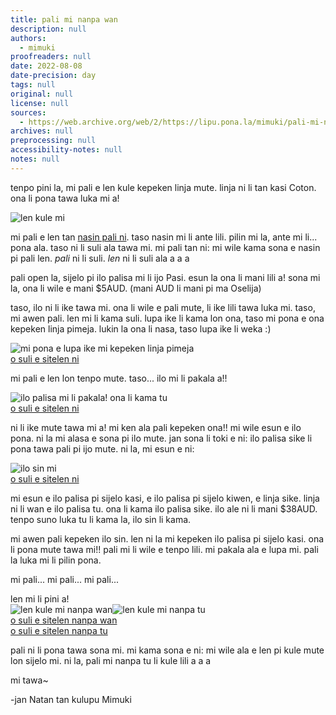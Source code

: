 ```yaml
---
title: pali mi nanpa wan
description: null
authors:
  - mimuki
proofreaders: null
date: 2022-08-08
date-precision: day
tags: null
original: null
license: null
sources:
  - https://web.archive.org/web/2/https://lipu.pona.la/mimuki/pali-mi-nanpa-wan
archives: null
preprocessing: null
accessibility-notes: null
notes: null
---
```


tenpo pini la, mi pali e len kule kepeken linja mute.  linja ni li tan kasi Coton.  ona li pona tawa luka mi a!

![len kule mi](https://i.ibb.co/kVLzzfP/len.jpg)

mi pali e len tan [nasin pali ni](https://youtu.be/REAx3i__y4k). taso nasin mi li ante lili. pilin mi la, ante mi li...  pona ala.  taso ni li suli ala tawa mi.  mi pali tan ni: mi wile kama sona e nasin pi pali len.  *pali* ni li suli.  *len* ni li suli ala a a a

pali open la, sijelo pi ilo palisa mi li ijo Pasi.  esun la ona li mani lili a!  sona mi la, ona li wile e mani $5AUD. (mani AUD li mani pi ma Oselija) 

taso, ilo ni li ike tawa mi. ona li wile e pali mute, li ike lili tawa luka mi. taso, mi awen pali. len mi li kama suli. lupa ike li kama lon ona, taso mi pona e ona kepeken linja pimeja. lukin la ona li nasa, taso lupa ike li weka :)

![mi pona e lupa ike mi kepeken linja pimeja](https://i.ibb.co/z674QNr/mi-pona-e-lupa-ike-kepeken-linja-pimeja.jpg)  
[o suli e sitelen ni](https://ibb.co/z674QNr)

mi pali e len lon tenpo mute. taso... ilo mi li pakala a!! 

![ilo palisa mi li pakala! ona li kama tu](https://i.ibb.co/wdb5NBT/pakala-li-lon-a.jpg)  
[o suli e sitelen ni](https://ibb.co/wdb5NBT)

ni li ike mute tawa mi a! mi ken ala pali kepeken ona!! mi wile esun e ilo pona. ni la mi alasa e sona pi ilo mute. jan sona li toki e ni: ilo palisa sike li pona tawa pali pi ijo mute. ni la, mi esun e ni:

![ilo sin mi](https://i.ibb.co/5sMnPCk/ilo-sin.jpg)  
[o suli e sitelen ni](https://ibb.co/5sMnPCk)

mi esun e ilo palisa pi sijelo kasi, e ilo palisa pi sijelo kiwen, e linja sike. linja ni li wan e ilo palisa tu. ona li kama ilo palisa sike. ilo ale ni li mani $38AUD. tenpo suno luka tu li kama la, ilo sin li kama. 

mi awen pali kepeken ilo sin. len ni la mi kepeken ilo palisa pi sijelo kasi. ona li pona mute tawa mi!! pali mi li wile e tenpo lili. mi pakala ala e lupa mi. pali la luka mi li pilin pona.

mi pali... mi pali... mi pali...

len mi li pini a!  
![len kule mi nanpa wan](https://i.ibb.co/zN0h889/len-mi.jpg)![len kule mi nanpa tu](https://i.ibb.co/kVLzzfP/len.jpg)  
[o suli e sitelen nanpa wan](https://ibb.co/zN0h889)  
[o suli e sitelen nanpa tu](https://ibb.co/kVLzzfP)

pali ni li pona tawa sona mi. mi kama sona e ni: mi wile ala e len pi kule mute lon sijelo mi. ni la, pali mi nanpa tu li kule lili a a a 

mi tawa~

-jan Natan tan kulupu Mimuki
